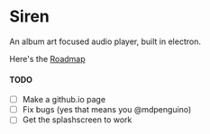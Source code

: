 # Siren
An album art focused audio player, built in electron.

Here's the [Roadmap](https://trello.com/b/3ptpLwwU/siren-music-player)

#### TODO
- [ ] Make a github.io page
- [ ] Fix bugs (yes that means you @mdpenguino)
- [ ] Get the splashscreen to work
